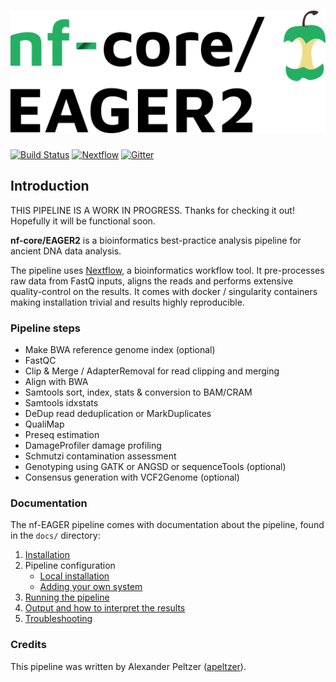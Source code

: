 # ![nf-core/EAGER2](docs/images/EAGER2_logo.png)

[![Build Status](https://travis-ci.org/apeltzer/nf-EAGER.svg?branch=master)](https://travis-ci.org/apeltzer/nf-EAGER)
[![Nextflow](https://img.shields.io/badge/nextflow-%E2%89%A50.27.0-brightgreen.svg)](https://www.nextflow.io/)
[![Gitter](https://img.shields.io/badge/gitter-%20join%20chat%20%E2%86%92-4fb99a.svg)](https://gitter.im/EAGER2-0/Lobby)

## Introduction
THIS PIPELINE IS A WORK IN PROGRESS. Thanks for checking it out! Hopefully it will be functional soon.

**nf-core/EAGER2** is a bioinformatics best-practice analysis pipeline for ancient DNA data analysis.

The pipeline uses [Nextflow](https://www.nextflow.io), a bioinformatics workflow tool. It pre-processes raw data from FastQ inputs, aligns the reads and performs extensive quality-control on the results. It comes with docker / singularity containers making installation trivial and results highly reproducible.

### Pipeline steps

* Make BWA reference genome index (optional)
* FastQC
* Clip & Merge / AdapterRemoval for read clipping and merging
* Align with BWA
* Samtools sort, index, stats & conversion to BAM/CRAM
* Samtools idxstats
* DeDup read deduplication or MarkDuplicates
* QualiMap
* Preseq estimation
* DamageProfiler damage profiling
* Schmutzi contamination assessment
* Genotyping using GATK or ANGSD or sequenceTools (optional)
* Consensus generation with VCF2Genome (optional)


### Documentation
The nf-EAGER pipeline comes with documentation about the pipeline, found in the `docs/` directory:

1. [Installation](docs/installation.md)
2. Pipeline configuration
    * [Local installation](docs/configuration/local.md)
    * [Adding your own system](docs/configuration/adding_your_own.md)
3. [Running the pipeline](docs/usage.md)
4. [Output and how to interpret the results](docs/output.md)
5. [Troubleshooting](docs/troubleshooting.md)

### Credits
This pipeline was written by Alexander Peltzer ([apeltzer](https://github.com/apeltzer)).
